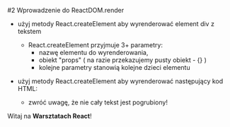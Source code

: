 #2 Wprowadzenie do ReactDOM.render

- użyj metody React.createElement aby wyrenderować element div z tekstem
  - React.createElement przyjmuje 3+ parametry:
    - nazwę elementu do wyrenderowania,
    - obiekt "props" ( na razie przekazujemy pusty obiekt - {} )
    - kolejne parametry stanowią kolejne dzieci elementu

- użyj metody React.createElement aby wyrenderować następujący kod HTML:
  - zwróć uwagę, że nie cały tekst jest pogrubiony!

<p>
  Witaj na <b>Warsztatach React</b>!
</p>